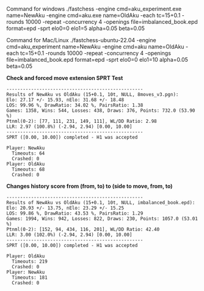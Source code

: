 Command for windows ./fastchess -engine cmd=aku_experiment.exe name=NewAku -engine cmd=aku.exe name=OldAku -each tc=15+0.1 -rounds 10000 -repeat -concurrency 4 -openings file=imbalanced_book.epd format=epd -sprt elo0=0 elo1=5 alpha=0.05 beta=0.05

Command for Mac/Linux ./fastchess-ubuntu-22.04  -engine cmd=aku_experiment name=NewAku -engine cmd=aku name=OldAku -each tc=15+0.1 -rounds 10000 -repeat -concurrency 4 -openings file=imbalanced_book.epd format=epd -sprt elo0=0 elo1=10 alpha=0.05 beta=0.05


**Check and forced move extension SPRT Test**
```
--------------------------------------------------
Results of NewAku vs OldAku (15+0.1, 10t, NULL, 8moves_v3.pgn):
Elo: 27.17 +/- 15.93, nElo: 31.68 +/- 18.48
LOS: 99.96 %, DrawRatio: 34.02 %, PairsRatio: 1.38
Games: 1358, Wins: 544, Losses: 438, Draws: 376, Points: 732.0 (53.90 %)
Ptnml(0-2): [77, 111, 231, 149, 111], WL/DD Ratio: 2.98
LLR: 2.97 (100.8%) (-2.94, 2.94) [0.00, 10.00]
--------------------------------------------------
SPRT ([0.00, 10.00]) completed - H1 was accepted

Player: NewAku
  Timeouts: 64
  Crashed: 0
Player: OldAku
  Timeouts: 68
  Crashed: 0
```

**Changes history score from (from, to) to (side to move, from, to)**
```
--------------------------------------------------
Results of NewAku vs OldAku (15+0.1, 10t, NULL, imbalanced_book.epd):
Elo: 20.93 +/- 13.75, nElo: 23.29 +/- 15.25
LOS: 99.86 %, DrawRatio: 43.53 %, PairsRatio: 1.29
Games: 1994, Wins: 942, Losses: 822, Draws: 230, Points: 1057.0 (53.01 %)
Ptnml(0-2): [152, 94, 434, 116, 201], WL/DD Ratio: 42.40
LLR: 3.00 (102.0%) (-2.94, 2.94) [0.00, 10.00]
--------------------------------------------------
SPRT ([0.00, 10.00]) completed - H1 was accepted

Player: OldAku
  Timeouts: 219
  Crashed: 0
Player: NewAku
  Timeouts: 181
  Crashed: 0
```